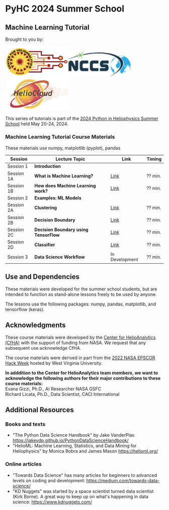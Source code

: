 #  PyHC 2024 Summer School
## Machine Learning Tutorial

Brought to you by: 

<img src="images/cfha_logo.png" width="200" alt="Center for Helioanalytics logo"><img src="images/nccs_logo.png" width="200" alt="National Center for Climate Studies logo"><img src="images/heliocloud_logo.png" width="200" alt="HelioCloud.org logo">

This series of tutorials is part of the <a href="https://heliopython.org/summer-school-24/">2024 
Python in Heliophysics Summer School</a> held May 20-24, 2024.


### Machine Learning Tutorial Course Materials

These materials use numpy, matplotlib (pyplot), pandas


| Session    | Lecture Topic                         |  Link    |  Timing    |
|------------|------------------------------------------------|------|---------|
| Session 1  | **Introduction**                               |      |  |
| Session 1A | **What is Machine Learning?**                  |  <a href="/CourseMaterials/Introduction.md">Link</a>    | ?? min. |
| Session 1B | **How does Machine Learning work?**                 |  <a href="/CourseMaterials/models.md">Link</a>    |  ?? min. |
| Session 2  | **Examples: ML Models**                           |      |         |
| Session 2A | **Clustering** | <a href="/CourseMaterials/clustering_simple.ipynb">Link</a>   |   ?? min. |
| Session 2B | **Decision Boundary**                                           | <a href="/CourseMaterials/Boundary_simple.ipynb">Link</a>   |   ?? min. |
| Session 2C | **Decision Boundary using TensorFlow**                                              | <a href="/CourseMaterials/Boundary_TensorFlow.ipynb">Link</a>   |   ?? min. |
| Session 2D | **Classifier**                                              | <a href="/CourseMaterials/Classifier_example.ipynb">Link</a>   |   ?? min. |
| Session 3  | **Data Science Workflow**                           |  In Development  |   ?? min. |

##  Use and Dependencies
These materials were developed for the summer school students, but are intended to function as stand-alone lessons freely to be used by anyone.  

The lessons use the following packages:  numpy, pandas, matplotlib, and tensorflow (keras).  


##  Acknowledgments 
These course materials were developed by the <a href="https://helioanalytics.io"> Center for HelioAnalytics (CfHA)</a> with the support of funding from NASA. We request that any subsequent use acknowledge CfHA. 

The course materials were derived in part from the <a href="https://github.com/HelioAnalytics/EPSCOR_Hackweek/">2022 NASA EPSCOR Hack Week</a> hosted by West Virginia University. 

<B>In adddition to the Center for HelioAnalytics team members, we want to acknowledge the following authors for their major contributions to these course materials: </B> <BR>
Evana Gizzi, Ph.D., AI Researcher NASA GSFC</i><BR>
Richard Licata, Ph.D., Data Scientist, CACI International</i><BR>

## Additional Resources

### Books and texts 
- "The Python Data Science Handbook" by Jake VanderPlas https://jakevdp.github.io/PythonDataScienceHandbook/ 
- "HelioML: Machine Learning, Statistics, and Data Mining for Heliophysics" by Monica Bobra and James Mason https://helioml.org/

### Online articles 
- "Towards Data Science" has many articles for beginners to advanced levels on coding and development:  https://medium.com/towards-data-science/
- "KD Nuggets" was started by a space scientist turned data scientist (Kirk Borne). A great way to keep up on what's happening in data science:  https://www.kdnuggets.com/ 


